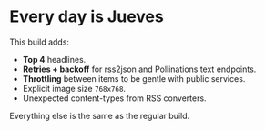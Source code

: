 # Every day is Jueves

This build adds:
- **Top 4** headlines.
- **Retries + backoff** for rss2json and Pollinations text endpoints.
- **Throttling** between items to be gentle with public services.
- Explicit image size `768x768`.
- Unexpected content-types from RSS converters.

Everything else is the same as the regular build.
